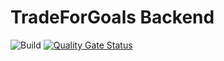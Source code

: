 # TradeForGoals Backend
![Build](https://travis-ci.com/tradeforgoals/TradeForGoals.svg?branch=master) [![Quality Gate Status](https://sonarcloud.io/api/project_badges/measure?project=tradeforgoals_TradeForGoals&metric=alert_status)](https://sonarcloud.io/dashboard?id=tradeforgoals_TradeForGoals)